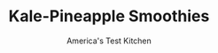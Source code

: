 ---
layout: ../../layouts/MarkdownPostLayout.astro
title: Kale-Pineapple Smoothies
author: America's Test Kitchen
pubDate: 2023-03-15
description: "You’d think making a perfect smoothie would be easy—and it is, as long as you start with the right ingredients."
image_url: https://res.cloudinary.com/hksqkdlah/image/upload/ar_1:1,c_fill,dpr_2.0,f_auto,fl_lossy.progressive.strip_profile,g_faces:auto,q_auto:low,w_344/28961_sfs-5-easy-smoothies-pineapple-kale-6
tags: ["Main Courses","Vegetables","Fruit","Quick","Breakfast & Brunch"]
calories: 498
protein: 5
carbohydrates: 50
fats: 
fiber: 3
ingredients: ["1 , ripe banana, peeled and halved lengthwise","2 tablespoons, honey","1/8 teaspoon, salt","1 cup, frozen pineapple chunks","1 cup frozen chopped, kale","1 cup, plain whole-milk yogurt","1/4 cup, orange juice"]
serves: 2
time: "10 minutes"
instructions: ["Process banana, honey, and salt in blender until smooth, about 10 seconds. Add pineapple, kale, yogurt, and orange juice and blend until smooth, scraping down sides of blender as necessary, about 1 minute. Serve."]
nutrition: ["599 mg Potassium","149 mg Phosphorus","178 mg Calcium","47 mg Magnesium","207 mg Sodium","1 mg Zinc","4 g Fat","1 mg Niacin (B3)","1 g Monounsaturated","70 mg Vitamin C","15 mg Cholesterol","2 g Saturated","3 g Fiber","55 µg Folate (food)","40 g Sugars","57 µg Vitamin K","259 g Water","50 g Carbs","55 µg Folate equivalent (total)","5 g Protein","80 µg Vitamin A","249 kcal Energy","17 g Sugars, added","498 calories"]
notes: "You can substitute low-fat for whole-milk yogurt here, but your smoothies will be much less creamy."
---